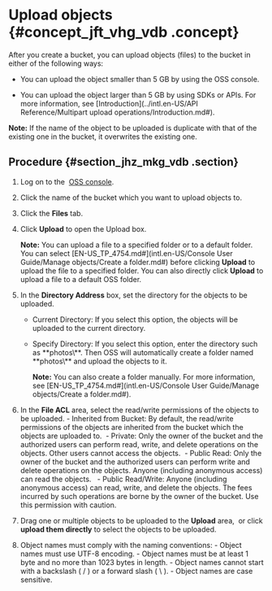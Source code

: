 # Upload objects {#concept_jft_vhg_vdb .concept}

After you create a bucket, you can upload objects \(files\) to the bucket in either of the following ways:

-   You can upload the object smaller than 5 GB by using the OSS console.

-   You can upload the object larger than 5 GB by using SDKs or APIs. For more information, see [Introduction](../intl.en-US/API Reference/Multipart upload operations/Introduction.md#).


**Note:** If the name of the object to be uploaded is duplicate with that of the existing one in the bucket, it overwrites the existing one.

## Procedure {#section_jhz_mkg_vdb .section}

1.  Log on to the  [OSS console](https://oss.console.aliyun.com/).
2.  Click the name of the bucket which you want to upload objects to.
3.  Click the **Files** tab.
4.  Click **Upload** to open the Upload box.

    **Note:** You can upload a file to a specified folder or to a default folder. You can select [EN-US\_TP\_4754.md\#](intl.en-US/Console User Guide/Manage objects/Create a folder.md#) before clicking **Upload** to upload the file to a specified folder. You can also directly click **Upload** to upload a file to a default OSS folder.

5.  In the **Directory Address** box, set the directory for the objects to be uploaded.
    -   Current Directory: If you select this option, the objects will be uploaded to the current directory.
    -   Specify Directory: If you select this option, enter the directory such as \*\*photos\\\*\*. Then OSS will automatically create a folder named \*\*photos\\\*\* and upload the objects to it.

        **Note:** You can also create a folder manually. For more information, see [EN-US\_TP\_4754.md\#](intl.en-US/Console User Guide/Manage objects/Create a folder.md#).

6.  In the **File ACL** area, select the read/write permissions of the objects to be uploaded. - Inherited from Bucket: By default, the read/write permissions of the objects are inherited from the bucket which the objects are uploaded to.  - Private: Only the owner of the bucket and the authorized users can perform read, write, and delete operations on the objects. Other users cannot access the objects.  - Public Read: Only the owner of the bucket and the authorized users can perform write and delete operations on the objects. Anyone \(including anonymous access\) can read the objects.   - Public Read/Write: Anyone \(including anonymous access\) can read, write, and delete the objects. The fees incurred by such operations are borne by the owner of the bucket. Use this permission with caution.
7.  Drag one or multiple objects to be uploaded to the **Upload** area,  or click **upload them directly** to select the objects to be uploaded.
8.  Object names must comply with the naming conventions: - Object names must use UTF-8 encoding. - Object names must be at least 1 byte and no more than 1023 bytes in length. - Object names cannot start with a backslash \( / \) or a forward slash \( \\ \). - Object names are case sensitive.

